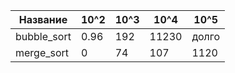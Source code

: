 | Название |10^2|10^3|10^4|10^5|
|------------|-|-|-|-|
| bubble_sort |0.96|192|11230|долго|
| merge_sort |0|74|107|1120|


